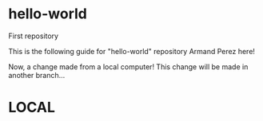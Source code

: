 # hello-world
First repository

This is the following guide for "hello-world" repository
Armand Perez here!

Now, a change made from a local computer!
This change will be made in another branch...
# LOCAL
